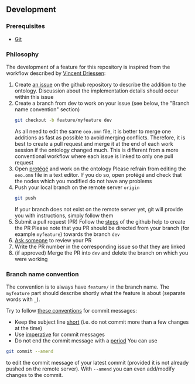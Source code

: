 ## Development

### Prerequisites

- [Git](https://git-scm.com/)


### Philosophy

The development of a feature for this repository is inspired from the workflow described 
by [Vincent Driessen](https://nvie.com/posts/a-successful-git-branching-model/):

1. Create [an issue](https://help.github.com/en/articles/creating-an-issue) on the github repository to describe the addition to the ontology. Discussion about the implementation details should occur within this issue 
2. Create a branch from dev to work on your issue (see below, the "Branch name convention" section)
    ```bash
    git checkout -b feature/myfeature dev
    ```
    As all need to edit the same `oeo.omn` file, it is better to merge one additions as fast as possible to avoid merging conflicts. 
    Therefore, it is best to create a pull request and merge it at the end of each work session if the ontology changed much.
    This is different from a more conventional workflow where each issue is linked to only one pull request
3. Open [protégé](https://protege.stanford.edu/) and work on the ontology
    Please refrain from editing the `oeo.omn` file in a text editor. 
    If you do so, open protégé and check that the nodes which you modified do not have any problems
4. Push your local branch on the remote server `origin`
    ```bash
    git push
    ```
    If your branch does not exist on the remote server yet, git will provide you with instructions, simply follow them
5. Submit a pull request (PR)
    Follow the [steps](https://help.github.com/en/articles/creating-a-pull-request) of the github help to create the PR
    Please note that you PR should be directed from your branch (for example `myfeature`) towards the branch `dev`
6. [Ask someone](https://help.github.com/en/github/managing-your-work-on-github/assigning-issues-and-pull-requests-to-other-github-users) to review your PR 
7. Write the PR number in the corresponding issue so that they are linked
8. (if approved) Merge the PR into `dev` and delete the branch on which you were working
    

### Branch name convention
The convention is to always have `feature/` in the branch name. The `myfeature` part should describe shortly what the feature is about (separate words with `_`).

Try to follow [these conventions](https://chris.beams.io/posts/git-commit) for commit messages:
- Keep the subject line [short](https://chris.beams.io/posts/git-commit/#limit-50) (i.e. do not commit more than a few changes at the time)
- Use [imperative](https://chris.beams.io/posts/git-commit/#imperative) for commit messages 
- Do not end the commit message with a [period](https://chris.beams.io/posts/git-commit/#end) 
You can use 
```bash
git commit --amend
```
to edit the commit message of your latest commit (provided it is not already pushed on the remote server).
With `--amend` you can even add/modify changes to the commit.
